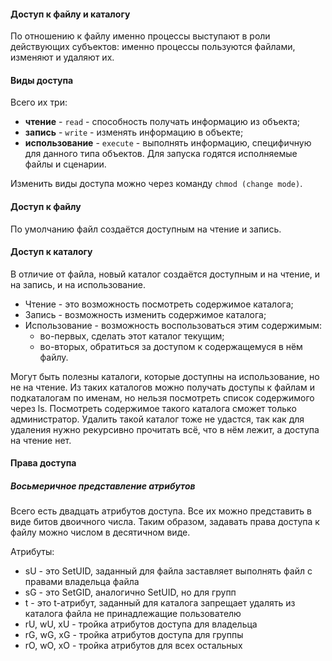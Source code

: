#### Доступ к файлу и каталогу

По отношению к файлу именно процессы выступают в роли действующих субъектов: именно процессы пользуются файлами, изменяют и удаляют их.

#### Виды доступа

Всего их три:

- **чтение** - `read` - способность получать информацию из объекта;
- **запись** - `write` - изменять информацию в объекте;
- **использование** - `execute` - выполнять информацию, специфичную для данного типа объектов. Для запуска годятся исполняемые файлы и сценарии.

Изменить виды доступа можно через команду `chmod (change mode)`.

#### Доступ к файлу

По умолчанию файл создаётся доступным на чтение и запись.

#### Доступ к каталогу

В отличие от файла, новый каталог создаётся доступным и на чтение, и на запись, и на использование.

- Чтение - это возможность посмотреть содержимое каталога;
- Запись - возможность изменить содержимое каталога;
- Использование - возможность воспользоваться этим содержимым:
    - во-первых, сделать этот каталог текущим;
    - во-вторых, обратиться за доступом к содержащемуся в нём файлу.

Могут быть полезны каталоги, которые доступны на использование, но не на чтение. Из таких каталогов можно получать доступы к файлам и подкаталогам по именам, но нельзя посмотреть список содержимого через ls. Посмотреть содержимое такого каталога сможет только администратор. Удалить такой каталог тоже не удастся, так как для удаления нужно рекурсивно прочитать всё, что в нём лежит, а доступа на чтение нет.


#### Права доступа

##### Восьмеричное представление атрибутов

Всего есть двадцать атрибутов доступа. Все их можно представить в виде битов двоичного числа. Таким образом, задавать права доступа к файлу можно числом в десятичном виде.

Атрибуты:

- sU - это SetUID, заданный для файла заставляет выполнять файл с правами владельца файла
- sG - это SetGID, аналогично SetUID, но для групп
- t - это t-атрибут, заданный для каталога запрещает удалять из каталога файла не принадлежащие пользователю
- rU, wU, xU - тройка атрибутов доступа для владельца
- rG, wG, xG - тройка атрибутов доступа для группы
- rO, wO, xO - тройка атрибутов для всех остальных